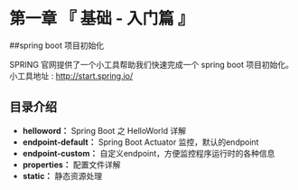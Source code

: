 # 第一章 『 基础 - 入门篇 』

##spring boot 项目初始化

SPRING 官网提供了一个小工具帮助我们快速完成一个 spring boot 项目初始化。
小工具地址 : http://start.spring.io/

## 目录介绍

 - **helloword：** Spring Boot 之 HelloWorld 详解
 - **endpoint-default：** Spring Boot Actuator 监控，默认的endpoint
 - **endpoint-custom：** 自定义endpoint，方便监控程序运行时的各种信息
 - **properties：** 配置文件详解
 - **static：** 静态资源处理


